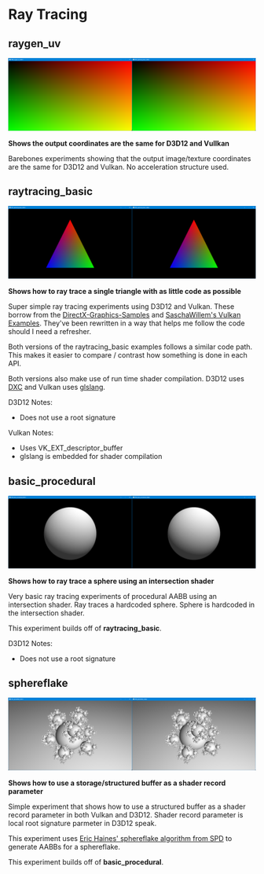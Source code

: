 # Ray Tracing

## raygen_uv
![alt text](../../images/screenshots/raytracing/raygen_uv.png?raw=true)

**Shows the output coordinates are the same for D3D12 and Vullkan**

Barebones experiments showing that the output image/texture coordinates are the
same for D3D12 and Vulkan. No acceleration structure used.

## raytracing_basic
![alt text](../../images/screenshots/raytracing/raytracing_basic.png?raw=true)

**Shows how to ray trace a single triangle with as little code as possible**

Super simple ray tracing experiments using D3D12 and Vulkan. These borrow from 
the [DirectX-Graphics-Samples](https://github.com/microsoft/DirectX-Graphics-Samples) 
and [SaschaWillem's Vulkan Examples](https://github.com/SaschaWillems/Vulkan). They've 
been rewritten in a way that helps me follow the code should I need a refresher.

Both versions of the raytracing_basic examples follows a similar code path. This
makes it easier to compare / contrast how something is done in each API.

Both versions also make use of run time shader compilation. D3D12 uses [DXC](https://github.com/microsoft/DirectXShaderCompiler) and Vulkan
uses [glslang](https://github.com/KhronosGroup/glslang).

D3D12 Notes:
* Does not use a root signature

Vulkan Notes:
* Uses VK_EXT_descriptor_buffer
* glslang is embedded for shader compilation

## basic_procedural
![alt text](../../images/screenshots/raytracing/basic_procedural.png?raw=true)

**Shows how to ray trace a sphere using an intersection shader**

Very basic ray tracing experiments of procedural AABB using an intersection shader. Ray traces
a hardcoded sphere. Sphere is hardcoded in the intersection shader.

This experiment builds off of **raytracing_basic**. 

D3D12 Notes:
* Does not use a root signature

## sphereflake
![alt text](../../images/screenshots/raytracing/sphereflake.png?raw=true)

**Shows how to use a storage/structured buffer as a shader record parameter**

Simple experiment that shows how to use a structured buffer as a shader record parameter
in both Vulkan and D3D12. Shader record parameter is local root signature parmeter in D3D12 speak. 

This experiment uses [Eric Haines' sphereflake algorithm from SPD](https://www.realtimerendering.com/resources/SPD/) to generate AABBs for
a sphereflake.

This experiment builds off of **basic_procedural**.
